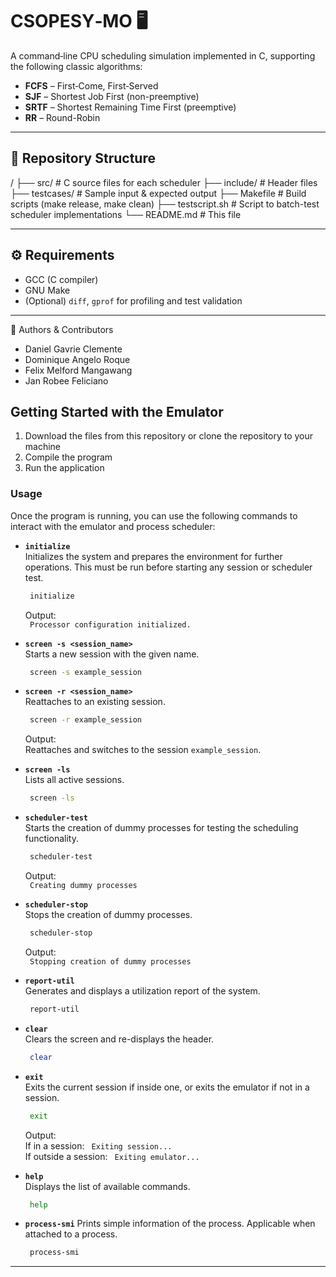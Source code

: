 # CSOPESY‑MO 🖥️

A command‑line CPU scheduling simulation implemented in C, supporting the following classic algorithms:

- **FCFS** – First‑Come, First‑Served  
- **SJF** – Shortest Job First (non-preemptive)  
- **SRTF** – Shortest Remaining Time First (preemptive)  
- **RR** – Round-Robin  

---

## 📁 Repository Structure

/
├── src/ # C source files for each scheduler
├── include/ # Header files
├── testcases/ # Sample input & expected output
├── Makefile # Build scripts (make release, make clean)
├── testscript.sh # Script to batch-test scheduler implementations
└── README.md # This file

---

## ⚙️ Requirements

- GCC (C compiler)
- GNU Make
- (Optional) `diff`, `gprof` for profiling and test validation

---

📌 Authors & Contributors
- Daniel Gavrie Clemente
- Dominique Angelo Roque
- Felix Melford Mangawang
- Jan Robee Feliciano


## Getting Started with the Emulator

1. Download the files from this repository or clone the repository to your machine
2. Compile the program
3. Run the application

### Usage

Once the program is running, you can use the following commands to interact with the emulator and process scheduler:

-   **`initialize`**  
    Initializes the system and prepares the environment for further operations. This must be run before starting any session or scheduler test.

    ```bash
     initialize
    ```

    Output:  
    ` Processor configuration initialized.`

-   **`screen -s <session_name>`**  
    Starts a new session with the given name.

    ```bash
     screen -s example_session
    ```

-   **`screen -r <session_name>`**  
    Reattaches to an existing session.

    ```bash
     screen -r example_session
    ```

    Output:  
    Reattaches and switches to the session `example_session`.

-   **`screen -ls`**  
    Lists all active sessions.

    ```bash
     screen -ls
    ```

-   **`scheduler-test`**  
    Starts the creation of dummy processes for testing the scheduling functionality.

    ```bash
     scheduler-test
    ```

    Output:  
    ` Creating dummy processes`

-   **`scheduler-stop`**  
    Stops the creation of dummy processes.

    ```bash
     scheduler-stop
    ```

    Output:  
    ` Stopping creation of dummy processes`

-   **`report-util`**  
    Generates and displays a utilization report of the system.

    ```bash
     report-util
    ```

-   **`clear`**  
    Clears the screen and re-displays the header.

    ```bash
     clear
    ```

-   **`exit`**  
    Exits the current session if inside one, or exits the emulator if not in a session.

    ```bash
     exit
    ```

    Output:  
    If in a session: ` Exiting session...`  
    If outside a session: ` Exiting emulator...`

-   **`help`**  
    Displays the list of available commands.

    ```bash
     help
    ```

-   **`process-smi`**
    Prints simple information of the process. Applicable when attached to a process.

    ```bash
     process-smi
    ```

---
